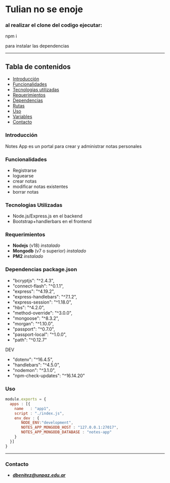 

# Tulian no se enoje

### al realizar el clone del codigo ejecutar:
npm i

para instalar las dependencias 

----

## Tabla de contenidos
- [Introducción](#introducción)
- [Funcionalidades](#funcionalidades)
- [Tecnologias utilizadas](#tecnologias-utilizadas)
- [Requerimientos](#requerimientos)
- [Dependencias](#dependencias-packagejson)
- [Rutas](#rutas)
- [Uso](#uso)
- [Variables](#variables)
- [Contacto](#contacto)

### Introducción
Notes App es un portal para crear y administrar notas personales

### Funcionalidades
- Registrarse
- loguearse
- crear notas
- modificar notas existentes
- borrar notas 

### Tecnologias Utilizadas
- Node.js/Express.js en el backend
- Bootstrap+handlerbars en el frontend

### Requerimientos
 - **Nodejs**  (v18) *instalado*
 - **Mongodb** (v7 o superior) *instalado*
 - **PM2** *instalado*

### Dependencias package.json

- "bcryptjs": "^2.4.3",
- "connect-flash": "^0.1.1",
- "express": "^4.19.2",
- "express-handlebars": "^7.1.2",
- "express-session": "^1.18.0",
- "hbs": "^4.2.0",
- "method-override": "^3.0.0",
- "mongoose": "^8.3.2",
- "morgan": "^1.10.0",
- "passport": "^0.7.0",
- "passport-local": "^1.0.0",
- "path": "^0.12.7"

DEV  

- "dotenv": "^16.4.5",
- "handlebars": "^4.5.0",
- "nodemon": "^3.1.0",
- "npm-check-updates": "^16.14.20"

### Uso
```javascript
module.exports = {
  apps : [{
    name   : "app1",
    script : "./index.js",
    env_dev : {
       NODE_ENV:"development",
       NOTES_APP_MONGODB_HOST : "127.0.0.1:27017",
       NOTES_APP_MONGODB_DATABASE : "notes-app"
    }
  }]
}
```
---
### Contacto
- ***dbenitez@unpaz.edu.ar***
